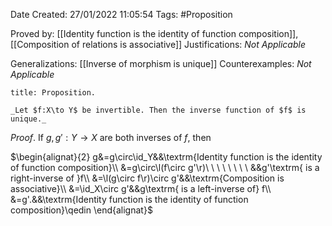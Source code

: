 <div class="topSpace"></div>

Date Created: 27/01/2022 11:05:54
Tags: #Proposition

Proved by: [[Identity function is the identity of function composition]], [[Composition of relations is associative]]
Justifications: _Not Applicable_

Generalizations: [[Inverse of morphism is unique]]
Counterexamples: _Not Applicable_

``` ad-Proposition
title: Proposition.

_Let $f:X\to Y$ be invertible. Then the inverse function of $f$ is unique._

```

_Proof_. If $g,g':Y\to X$ are both inverses of $f$, then

$\begin{alignat}{2}
    g&=g\circ\id_Y&&\textrm{Identity function is the identity of function composition}\\
    &=g\circ\l(f\circ g'\r)\ \ \ \ \ \ \ \ &&g'\textrm{ is a right-inverse of }f\\
    &=\l(g\circ f\r)\circ g'&&\textrm{Composition is associative}\\
    &=\id_X\circ g'&&g\textrm{ is a left-inverse of} f\\
    &=g'.&&\textrm{Identity function is the identity of function composition}\qedin
\end{alignat}$
